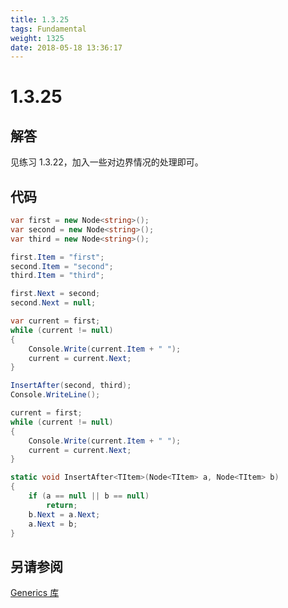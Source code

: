 ```yaml
---
title: 1.3.25
tags: Fundamental
weight: 1325
date: 2018-05-18 13:36:17
---
```


# 1.3.25


## 解答

见练习 1.3.22，加入一些对边界情况的处理即可。

## 代码

```csharp
var first = new Node<string>();
var second = new Node<string>();
var third = new Node<string>();

first.Item = "first";
second.Item = "second";
third.Item = "third";

first.Next = second;
second.Next = null;

var current = first;
while (current != null)
{
    Console.Write(current.Item + " ");
    current = current.Next;
}

InsertAfter(second, third);
Console.WriteLine();

current = first;
while (current != null)
{
    Console.Write(current.Item + " ");
    current = current.Next;
}

static void InsertAfter<TItem>(Node<TItem> a, Node<TItem> b)
{
    if (a == null || b == null)
        return;
    b.Next = a.Next;
    a.Next = b;
}
```

## 另请参阅

[Generics 库](https://github.com/ikesnowy/Algorithms-4th-Edition-in-Csharp/tree/master/1%20Fundamental/1.3/Generics)
